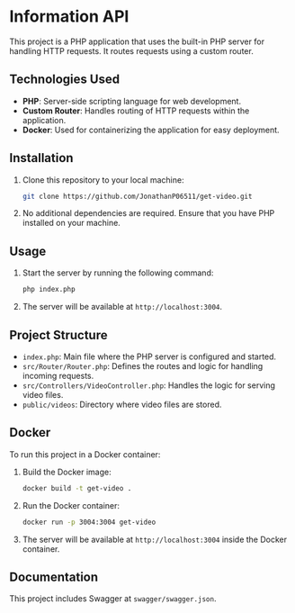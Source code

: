 # Information API

This project is a PHP application that uses the built-in PHP server for handling HTTP requests. It routes requests using a custom router.

## Technologies Used

- **PHP**: Server-side scripting language for web development.
- **Custom Router**: Handles routing of HTTP requests within the application.
- **Docker**: Used for containerizing the application for easy deployment.

## Installation

1. Clone this repository to your local machine:
    ```bash
    git clone https://github.com/JonathanP06511/get-video.git
    ```

2. No additional dependencies are required. Ensure that you have PHP installed on your machine.

## Usage

1. Start the server by running the following command:
    ```bash
    php index.php
    ```

2. The server will be available at `http://localhost:3004`.

## Project Structure

- `index.php`: Main file where the PHP server is configured and started.
- `src/Router/Router.php`: Defines the routes and logic for handling incoming requests.
- `src/Controllers/VideoController.php`: Handles the logic for serving video files.
- `public/videos`: Directory where video files are stored.

## Docker

To run this project in a Docker container:

1. Build the Docker image:
    ```bash
    docker build -t get-video .
    ```

2. Run the Docker container:
    ```bash
    docker run -p 3004:3004 get-video
    ```

3. The server will be available at `http://localhost:3004` inside the Docker container.

## Documentation

This project includes Swagger at `swagger/swagger.json`.
